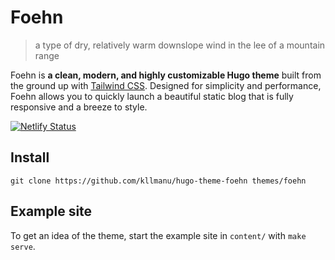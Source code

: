 # Foehn

> a type of dry, relatively warm downslope wind in the lee of a mountain range

Foehn is **a clean, modern, and highly customizable Hugo theme** built from the ground up with [Tailwind CSS](https://tailwindcss.com/). Designed for simplicity and performance, Foehn allows you to quickly launch a beautiful static blog that is fully responsive and a breeze to style.

[![Netlify Status](https://api.netlify.com/api/v1/badges/188872fb-1c8b-4c6e-a27b-cc9b52d9e704/deploy-status)](https://app.netlify.com/projects/foehn/deploys)

## Install

```
git clone https://github.com/kllmanu/hugo-theme-foehn themes/foehn
```

## Example site

To get an idea of the theme, start the example site in `content/` with `make serve`.
